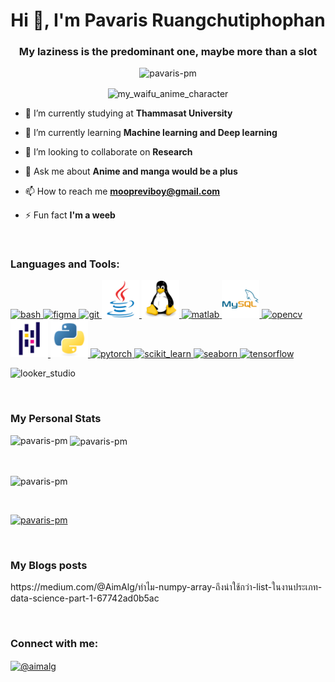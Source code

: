 <h1 align="center">Hi 👋, I'm Pavaris Ruangchutiphophan</h1>
<h3 align="center">My laziness is the predominant one, maybe more than a slot</h3>

<p align="center"> <img src="https://komarev.com/ghpvc/?username=pavaris-pm&label=Profile%20views&color=0e75b6&style=flat" alt="pavaris-pm" /> </p>

<p align='center'>
 <img align="center" src="https://external-content.duckduckgo.com/iu/?u=https%3A%2F%2Ftse3.mm.bing.net%2Fth%3Fid%3DOIP.hxB-nwNRFBSlxtmKS2a3pwHaEK%26pid%3DApi&f=1&ipt=f83435cf820c6b0b66c8ca2631088b735f0ae7814c3336eb3eeb3dd32627c551&ipo=images" alt="my_waifu_anime_character"/>
</p>

- 🔭 I’m currently studying at **Thammasat University**

- 🌱 I’m currently learning **Machine learning and Deep learning**

- 👯 I’m looking to collaborate on **Research**

- 💬 Ask me about **Anime and manga would be a plus**

- 📫 How to reach me **moopreviboy@gmail.com**

- ⚡ Fun fact **I'm a weeb**

<br>
<h3 align="left">Languages and Tools:</h3>
<p align="left"> <a href="https://www.gnu.org/software/bash/" target="_blank" rel="noreferrer"> <img src="https://www.vectorlogo.zone/logos/gnu_bash/gnu_bash-icon.svg" alt="bash" width="60" height="60"/> </a> <a href="https://www.figma.com/" target="_blank" rel="noreferrer"> <img src="https://www.vectorlogo.zone/logos/figma/figma-icon.svg" alt="figma" width="60" height="60"/> </a> <a href="https://git-scm.com/" target="_blank" rel="noreferrer"> <img src="https://www.vectorlogo.zone/logos/git-scm/git-scm-icon.svg" alt="git" width="60" height="60"/> </a> <a href="https://www.java.com" target="_blank" rel="noreferrer"> <img src="https://raw.githubusercontent.com/devicons/devicon/master/icons/java/java-original.svg" alt="java" width="60" height="60"/> </a> <a href="https://www.linux.org/" target="_blank" rel="noreferrer"> <img src="https://raw.githubusercontent.com/devicons/devicon/master/icons/linux/linux-original.svg" alt="linux" width="60" height="60"/> </a> <a href="https://www.mathworks.com/" target="_blank" rel="noreferrer"> <img src="https://upload.wikimedia.org/wikipedia/commons/2/21/Matlab_Logo.png" alt="matlab" width="60" height="60"/> </a> <a href="https://www.mysql.com/" target="_blank" rel="noreferrer"> <img src="https://raw.githubusercontent.com/devicons/devicon/master/icons/mysql/mysql-original-wordmark.svg" alt="mysql" width="60" height="60"/> </a> <a href="https://opencv.org/" target="_blank" rel="noreferrer"> <img src="https://www.vectorlogo.zone/logos/opencv/opencv-icon.svg" alt="opencv" width="60" height="60"/> </a> <a href="https://pandas.pydata.org/" target="_blank" rel="noreferrer"> <img src="https://raw.githubusercontent.com/devicons/devicon/2ae2a900d2f041da66e950e4d48052658d850630/icons/pandas/pandas-original.svg" alt="pandas" width="60" height="60"/> </a> <a href="https://www.python.org" target="_blank" rel="noreferrer"> <img src="https://raw.githubusercontent.com/devicons/devicon/master/icons/python/python-original.svg" alt="python" width="60" height="60"/> </a> <a href="https://pytorch.org/" target="_blank" rel="noreferrer"> <img src="https://www.vectorlogo.zone/logos/pytorch/pytorch-icon.svg" alt="pytorch" width="60" height="60"/> </a> <a href="https://scikit-learn.org/" target="_blank" rel="noreferrer"> <img src="https://upload.wikimedia.org/wikipedia/commons/0/05/Scikit_learn_logo_small.svg" alt="scikit_learn" width="60" height="60"/> </a> <a href="https://seaborn.pydata.org/" target="_blank" rel="noreferrer"> <img src="https://seaborn.pydata.org/_images/logo-mark-lightbg.svg" alt="seaborn" width="60" height="60"/> </a> <a href="https://www.tensorflow.org" target="_blank" rel="noreferrer"> <img src="https://www.vectorlogo.zone/logos/tensorflow/tensorflow-icon.svg" alt="tensorflow" width="60" height="60"/> </a> </p>
<img src="https://www.gstatic.com/analytics-lego/svg/ic_looker_studio.svg" alt="looker_studio" width="60" height="60"/> </a> </p>

<br>

### My Personal Stats
<p><img align="left" src="https://github-readme-stats.vercel.app/api/top-langs?username=pavaris-pm&show_icons=true&locale=en&layout=compact" alt="pavaris-pm" /></p>
<p>&nbsp;<img align="center" src="https://github-readme-stats.vercel.app/api?username=pavaris-pm&show_icons=true&locale=en" alt="pavaris-pm" /></p>
<br>
<p><img align="center" src="https://github-readme-streak-stats.herokuapp.com/?user=pavaris-pm&" alt="pavaris-pm" /></p>
<br>


<p align="left"> <a href="https://github.com/ryo-ma/github-profile-trophy"><img src="https://github-profile-trophy.vercel.app/?username=pavaris-pm" alt="pavaris-pm" /></a> </p>
<br>


### My Blogs posts
<!-- BLOG-POST-LIST:START -->
<p> https://medium.com/@AimAlg/ทำไม-numpy-array-ถึงน่าใช้กว่า-list-ในงานประเภท-data-science-part-1-67742ad0b5ac </p>
<!-- BLOG-POST-LIST:END -->

<br>
<h3 align="left">Connect with me:</h3>
<p align="left">
<a href="https://medium.com/@aimalg" target="blank"><img align="center" src="https://raw.githubusercontent.com/rahuldkjain/github-profile-readme-generator/master/src/images/icons/Social/medium.svg" alt="@aimalg" height="60" width="60" /></a>
</p>
<br>


